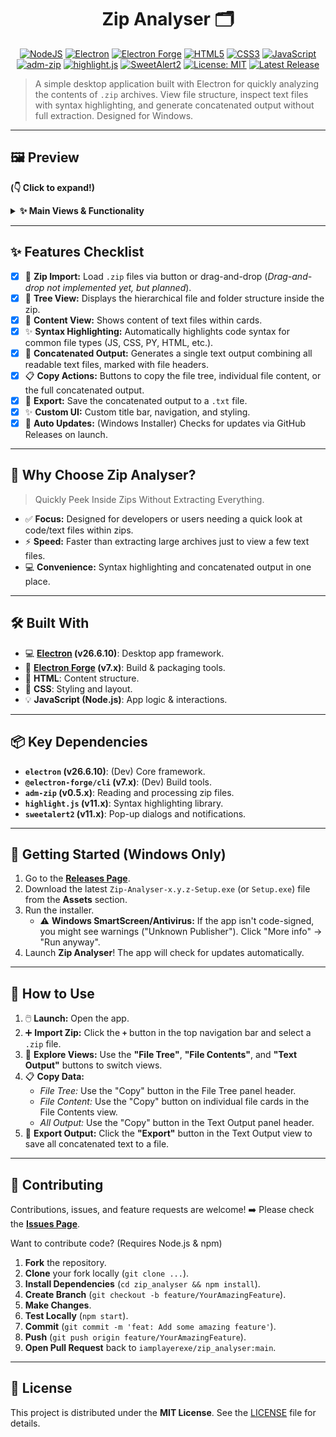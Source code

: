 <div align="center">

# Zip Analyser 🗂️

</div>

<p align="center">
  <!-- Tech Stack Badges -->
  <a href="https://nodejs.org/"><img src="https://img.shields.io/badge/Node.js-43853D?style=for-the-badge&logo=node.js&logoColor=white" alt="NodeJS"></a>
  <a href="https://www.electronjs.org/"><img src="https://img.shields.io/badge/Electron-26.6.10-%2347848F.svg?style=for-the-badge&logo=electron&logoColor=white" alt="Electron"></a>
  <a href="https://www.electronforge.io/"><img src="https://img.shields.io/badge/Electron%20Forge-^7.0.0-%239B59B6.svg?style=for-the-badge&logo=electron&logoColor=white" alt="Electron Forge"></a>
  <a href="https://developer.mozilla.org/en-US/docs/Web/Guide/HTML/HTML5"><img src="https://img.shields.io/badge/HTML5-%23E34F26.svg?style=for-the-badge&logo=html5&logoColor=white" alt="HTML5"></a>
  <a href="https://developer.mozilla.org/en-US/docs/Web/CSS"><img src="https://img.shields.io/badge/CSS3-%231572B6.svg?style=for-the-badge&logo=css3&logoColor=white" alt="CSS3"></a>
  <a href="https://developer.mozilla.org/en-US/docs/Web/JavaScript"><img src="https://img.shields.io/badge/JavaScript-%23F7DF1E.svg?style=for-the-badge&logo=javascript&logoColor=black" alt="JavaScript"></a>
  <!-- Key Dependencies Badges -->
  <a href="https://www.npmjs.com/package/adm-zip"><img src="https://img.shields.io/badge/adm--zip-^0.5.14-blue?style=for-the-badge" alt="adm-zip"></a>
  <a href="https://highlightjs.org/"><img src="https://img.shields.io/badge/highlight.js-^11.0.0-yellow?style=for-the-badge&logo=highlight.js&logoColor=black" alt="highlight.js"></a>
  <a href="https://sweetalert2.github.io/"><img src="https://img.shields.io/badge/SweetAlert2-^11.0.0-orange?style=for-the-badge" alt="SweetAlert2"></a>
  <!-- License & Release Badges -->
  <a href="https://opensource.org/licenses/MIT"><img src="https://img.shields.io/badge/License-MIT-yellow.svg?style=for-the-badge" alt="License: MIT"></a>
  <a href="https://github.com/iamplayerexe/zip_analyser/releases"><img src="https://img.shields.io/github/v/release/iamplayerexe/zip_analyser?include_prereleases&style=for-the-badge" alt="Latest Release"></a>
</p>

> A simple desktop application built with Electron for quickly analyzing the contents of `.zip` archives. View file structure, inspect text files with syntax highlighting, and generate concatenated output without full extraction. Designed for Windows.

---

## 🖼️ Preview

**(👇 Click to expand!)**

<details>
  <summary><strong>✨ Main Views & Functionality</strong></summary>
  <br/>
  <p align="center">
    <em><!-- TODO: Add screenshot/GIF of the initial view -->
    Initial view asking to import a zip file.</em>
    <br/><br/>
    <em><!-- TODO: Add screenshot/GIF of the file tree view -->
    File tree structure displayed after loading a zip.</em>
     <br/><br/>
    <em><!-- TODO: Add screenshot/GIF of the file content view with syntax highlighting -->
    File content view showing text files with syntax highlighting.</em>
    <br/><br/>
     <em><!-- TODO: Add screenshot/GIF of the concatenated output view -->
    Concatenated output view combining all text files.</em>
  </p>
</details>

---

## ✨ Features Checklist

-   [x] 📂 **Zip Import:** Load `.zip` files via button or drag-and-drop (*Drag-and-drop not implemented yet, but planned*).
-   [x] 🌲 **Tree View:** Displays the hierarchical file and folder structure inside the zip.
-   [x] 📄 **Content View:** Shows content of text files within cards.
-   [x] ✨ **Syntax Highlighting:** Automatically highlights code syntax for common file types (JS, CSS, PY, HTML, etc.).
-   [x] 📝 **Concatenated Output:** Generates a single text output combining all readable text files, marked with file headers.
-   [x] 📋 **Copy Actions:** Buttons to copy the file tree, individual file content, or the full concatenated output.
-   [x] 💾 **Export:** Save the concatenated output to a `.txt` file.
-   [x] ✨ **Custom UI:** Custom title bar, navigation, and styling.
-   [x] 🔄 **Auto Updates:** (Windows Installer) Checks for updates via GitHub Releases on launch.

---

## 🎯 Why Choose Zip Analyser?

> Quickly Peek Inside Zips Without Extracting Everything.

*   ✅ **Focus:** Designed for developers or users needing a quick look at code/text files within zips.
*   ⚡ **Speed:** Faster than extracting large archives just to view a few text files.
*   💻 **Convenience:** Syntax highlighting and concatenated output in one place.

---

## 🛠️ Built With

*   💻 **[Electron](https://www.electronjs.org/) (v26.6.10)**: Desktop app framework.
*   🔩 **[Electron Forge](https://www.electronforge.io/) (v7.x)**: Build & packaging tools.
*   🦴 **HTML**: Content structure.
*   🎨 **CSS**: Styling and layout.
*   💡 **JavaScript (Node.js)**: App logic & interactions.

---

## 📦 Key Dependencies

*   **`electron` (v26.6.10)**: (Dev) Core framework.
*   **`@electron-forge/cli` (v7.x)**: (Dev) Build tools.
*   **`adm-zip` (v0.5.x)**: Reading and processing zip files.
*   **`highlight.js` (v11.x)**: Syntax highlighting library.
*   **`sweetalert2` (v11.x)**: Pop-up dialogs and notifications.

---

## 🚀 Getting Started (Windows Only)

1.  Go to the **[Releases Page](https://github.com/iamplayerexe/zip_analyser/releases)**.
2.  Download the latest `Zip-Analyser-x.y.z-Setup.exe` (or `Setup.exe`) file from the **Assets** section.
3.  Run the installer.
    *   ⚠️ **Windows SmartScreen/Antivirus:** If the app isn't code-signed, you might see warnings ("Unknown Publisher"). Click "More info" -> "Run anyway".
4.  Launch **Zip Analyser**! The app will check for updates automatically.

---

## 📖 How to Use

1.  🖱️ **Launch:** Open the app.
2.  ➕ **Import Zip:** Click the **`+`** button in the top navigation bar and select a `.zip` file.
3.  🔎 **Explore Views:** Use the **"File Tree"**, **"File Contents"**, and **"Text Output"** buttons to switch views.
4.  📋 **Copy Data:**
    *   *File Tree:* Use the "Copy" button in the File Tree panel header.
    *   *File Content:* Use the "Copy" button on individual file cards in the File Contents view.
    *   *All Output:* Use the "Copy" button in the Text Output panel header.
5.  💾 **Export Output:** Click the **"Export"** button in the Text Output view to save all concatenated text to a file.

---

## 🤝 Contributing

Contributions, issues, and feature requests are welcome!
➡️ Please check the [**Issues Page**](https://github.com/iamplayerexe/zip_analyser/issues).

Want to contribute code? (Requires Node.js & npm)

1.  **Fork** the repository.
2.  **Clone** your fork locally (`git clone ...`).
3.  **Install Dependencies** (`cd zip_analyser && npm install`).
4.  **Create Branch** (`git checkout -b feature/YourAmazingFeature`).
5.  **Make Changes**.
6.  **Test Locally** (`npm start`).
7.  **Commit** (`git commit -m 'feat: Add some amazing feature'`).
8.  **Push** (`git push origin feature/YourAmazingFeature`).
9.  **Open Pull Request** back to `iamplayerexe/zip_analyser:main`.

---

## 📜 License

This project is distributed under the **MIT License**. See the [LICENSE](LICENSE) file for details.

